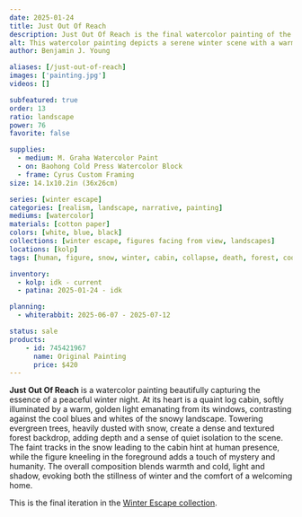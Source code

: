 ```yaml
---
date: 2025-01-24
title: Just Out Of Reach
description: Just Out Of Reach is the final watercolor painting of the Winter Escape series.
alt: This watercolor painting depicts a serene winter scene with a warmly lit log cabin surrounded by snow-covered trees, evoking a tranquil and cozy atmosphere.
author: Benjamin J. Young

aliases: [/just-out-of-reach]
images: ['painting.jpg']
videos: []

subfeatured: true
order: 13
ratio: landscape
power: 76
favorite: false

supplies:
  - medium: M. Graha Watercolor Paint
  - on: Baohong Cold Press Watercolor Block
  - frame: Cyrus Custom Framing
size: 14.1x10.2in (36x26cm)

series: [winter escape]
categories: [realism, landscape, narrative, painting]
mediums: [watercolor]
materials: [cotton paper]
colors: [white, blue, black]
collections: [winter escape, figures facing from view, landscapes]
locations: [kolp]
tags: [human, figure, snow, winter, cabin, collapse, death, forest, cool, cold, outdoors, night]

inventory:
  - kolp: idk - current
  - patina: 2025-01-24 - idk

planning:
  - whiterabbit: 2025-06-07 - 2025-07-12

status: sale
products:
    - id: 745421967
      name: Original Painting
      price: $420
---
```


**Just Out Of Reach** is a watercolor painting beautifully capturing the essence of a peaceful winter night. At its heart is a quaint log cabin, softly illuminated by a warm, golden light emanating from its windows, contrasting against the cool blues and whites of the snowy landscape. Towering evergreen trees, heavily dusted with snow, create a dense and textured forest backdrop, adding depth and a sense of quiet isolation to the scene. The faint tracks in the snow leading to the cabin hint at human presence, while the figure kneeling in the foreground adds a touch of mystery and humanity. The overall composition blends warmth and cold, light and shadow, evoking both the stillness of winter and the comfort of a welcoming home.

<!--more-->

This is the final iteration in the [Winter Escape collection](/collections/winter-escape/).